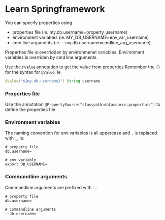# Learn Springframework
You can specify properties using
- properties file          (ie. my.db.username=property_username)
- environment variables    (ie. MY_DB_USERNAME=env_var_username)
- cmd line arguments       (ie. --my.db.username=cmdline_arg_username)

Properties file is overridden by environmenet variables.
Environment variables is overriden by cmd line arguments.

Use the `@Value` annotation to get the value from properties
Remember the `{}` for the syntax for `@Value`, ie 
```java 
@Value("${my.db.username}") String username
``` 

### Properties file
Use the annotation `@PropertySource("classpath:datasource.properties")` to define the properties file

### Environment variables
The naming convention for env variables is all uppercase and `.` is replaced with `_`, ie:
```
# property file
db.username=

# env variable
export DB_USERNAME=
```

### Commandline arguments
Commandline arguments are prefixed with `--`
```
# property file
db.username=

# commandline arguments
--db.username=
```